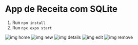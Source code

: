 # App de Receita com SQLite

1. Run ``npm install``
2. Run ``npx expo start``

![img home](https://github.com/tarsomonrroy/App-Receita-SQLite/blob/main/assets/print1.png)
![img new](https://github.com/tarsomonrroy/App-Receita-SQLite/blob/main/assets/print2.png)
![img details](https://github.com/tarsomonrroy/App-Receita-SQLite/blob/main/assets/print3.png)
![img edit](https://github.com/tarsomonrroy/App-Receita-SQLite/blob/main/assets/print4.png)
![img remove](https://github.com/tarsomonrroy/App-Receita-SQLite/blob/main/assets/print5.png)
